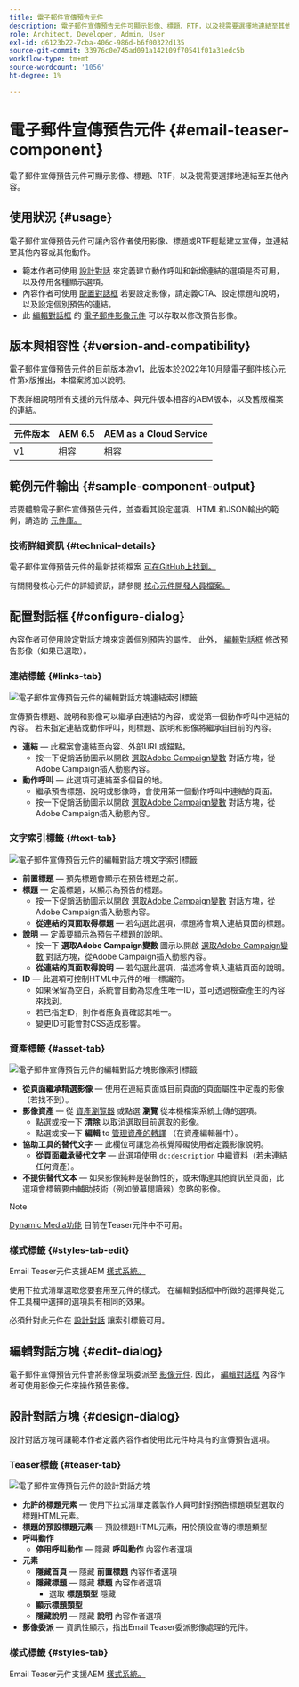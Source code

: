 ```yaml
---
title: 電子郵件宣傳預告元件
description: 電子郵件宣傳預告元件可顯示影像、標題、RTF，以及視需要選擇地連結至其他內容。
role: Architect, Developer, Admin, User
exl-id: d6123b22-7cba-406c-986d-b6f00322d135
source-git-commit: 33976c0e745ad091a142109f70541f01a31edc5b
workflow-type: tm+mt
source-wordcount: '1056'
ht-degree: 1%

---
```



# 電子郵件宣傳預告元件 {#email-teaser-component}

電子郵件宣傳預告元件可顯示影像、標題、RTF，以及視需要選擇地連結至其他內容。

## 使用狀況 {#usage}

電子郵件宣傳預告元件可讓內容作者使用影像、標題或RTF輕鬆建立宣傳，並連結至其他內容或其他動作。

* 範本作者可使用 [設計對話](#design-dialog) 來定義建立動作呼叫和新增連結的選項是否可用，以及停用各種顯示選項。
* 內容作者可使用 [配置對話框](#configure-dialog) 若要設定影像，請定義CTA、設定標題和說明，以及設定個別預告的連結。
* 此 [編輯對話框](image.md#edit-dialog) 的 [電子郵件影像元件](image.md) 可以存取以修改預告影像。

## 版本與相容性 {#version-and-compatibility}

電子郵件宣傳預告元件的目前版本為v1，此版本於2022年10月隨電子郵件核心元件第x版推出，本檔案將加以說明。

下表詳細說明所有支援的元件版本、與元件版本相容的AEM版本，以及舊版檔案的連結。

| 元件版本 | AEM 6.5 | AEM as a Cloud Service  |
|---|---|---|
| v1 | 相容 | 相容 |

## 範例元件輸出 {#sample-component-output}

若要體驗電子郵件宣傳預告元件，並查看其設定選項、HTML和JSON輸出的範例，請造訪 [元件庫。](https://adobe.com/go/aem_cmp_library_email_teaser)

### 技術詳細資訊 {#technical-details}

電子郵件宣傳預告元件的最新技術檔案 [可在GitHub上找到。](https://adobe.com/go/aem_cmp_tech_email_teaser_v1)

有關開發核心元件的詳細資訊，請參閱 [核心元件開發人員檔案。](/help/developing/overview.md)

## 配置對話框 {#configure-dialog}

內容作者可使用設定對話方塊來定義個別預告的屬性。 此外， [編輯對話框](#edit-dialog) 修改預告影像（如果已選取）。

### 連結標籤 {#links-tab}

![電子郵件宣傳預告元件的編輯對話方塊連結索引標籤](/help/email/assets/email-teaser-edit-links.png)

宣傳預告標題、說明和影像可以繼承自連結的內容，或從第一個動作呼叫中連結的內容。 若未指定連結或動作呼叫，則標題、說明和影像將繼承自目前的內容。

* **連結**  — 此檔案會連結至內容、外部URL或錨點。
   * 按一下促銷活動圖示以開啟 [選取Adobe Campaign變數](/help/email/campaign-variables.md) 對話方塊，從Adobe Campaign插入動態內容。
* **動作呼叫**  — 此選項可連結至多個目的地。
   * 繼承預告標題、說明或影像時，會使用第一個動作呼叫中連結的頁面。
   * 按一下促銷活動圖示以開啟 [選取Adobe Campaign變數](/help/email/campaign-variables.md) 對話方塊，從Adobe Campaign插入動態內容。

### 文字索引標籤 {#text-tab}

![電子郵件宣傳預告元件的編輯對話方塊文字索引標籤](/help/email/assets/email-teaser-edit-text.png)

* **前置標題**  — 預先標題會顯示在預告標題之前。
* **標題**  — 定義標題，以顯示為預告的標題。
   * 按一下促銷活動圖示以開啟 [選取Adobe Campaign變數](/help/email/campaign-variables.md) 對話方塊，從Adobe Campaign插入動態內容。
   * **從連結的頁面取得標題**  — 若勾選此選項，標題將會填入連結頁面的標題。
* **說明**  — 定義要顯示為預告子標題的說明。
   * 按一下 **選取Adobe Campaign變數** 圖示以開啟 [選取Adobe Campaign變數](/help/email/campaign-variables.md) 對話方塊，從Adobe Campaign插入動態內容。
   * **從連結的頁面取得說明**  — 若勾選此選項，描述將會填入連結頁面的說明。
* **ID**  — 此選項可控制HTML中元件的唯一標識符。
   * 如果保留為空白，系統會自動為您產生唯一ID，並可透過檢查產生的內容來找到。
   * 若已指定ID，則作者應負責確認其唯一。
   * 變更ID可能會對CSS造成影響。

### 資產標籤 {#asset-tab}

![電子郵件宣傳預告元件的編輯對話方塊影像索引標籤](/help/email/assets/email-teaser-edit-image.png)

* **從頁面繼承精選影像**  — 使用在連結頁面或目前頁面的頁面屬性中定義的影像（若找不到）。
* **影像資產**  — 從 [資產瀏覽器](https://experienceleague.adobe.com/docs/experience-manager-cloud-service/sites/authoring/fundamentals/environment-tools.html) 或點選 **瀏覽** 從本機檔案系統上傳的選項。
   * 點選或按一下 **清除** 以取消選取目前選取的影像。
   * 點選或按一下 **編輯** to [管理資產的轉譯](https://experienceleague.adobe.com/docs/experience-manager-cloud-service/assets/manage/manage-digital-assets.html) （在資產編輯器中）。
* **協助工具的替代文字**  — 此欄位可讓您為視覺障礙使用者定義影像說明。
   * **從頁面繼承替代文字**  — 此選項使用 `dc:description` 中繼資料（若未連結任何資產）。
* **不提供替代文本**  — 如果影像純粹是裝飾性的，或未傳達其他資訊至頁面，此選項會標籤要由輔助技術（例如螢幕閱讀器）忽略的影像。

>[!NOTE]
>
>[Dynamic Media功能](image.md#dynamic-media) 目前在Teaser元件中不可用。

### 樣式標籤 {#styles-tab-edit}

Email Teaser元件支援AEM [樣式系統。](/help/get-started/authoring.md#component-styling)

使用下拉式清單選取您要套用至元件的樣式。 在編輯對話框中所做的選擇與從元件工具欄中選擇的選項具有相同的效果。

必須針對此元件在 [設計對話](#design-dialog) 讓索引標籤可用。

## 編輯對話方塊 {#edit-dialog}

電子郵件宣傳預告元件會將影像呈現委派至 [影像元件](image.md). 因此， [編輯對話框](image.md#edit-dialog) 內容作者可使用影像元件來操作預告影像。

## 設計對話方塊 {#design-dialog}

設計對話方塊可讓範本作者定義內容作者使用此元件時具有的宣傳預告選項。

### Teaser標籤 {#teaser-tab}

![電子郵件宣傳預告元件的設計對話方塊](/help/email/assets/email-teaser-design.png)

* **允許的標題元素**  — 使用下拉式清單定義製作人員可針對預告標題類型選取的標題HTML元素。
* **標題的預設標題元素**  — 預設標題HTML元素，用於預設宣傳的標題類型
* **呼叫動作**
   * **停用呼叫動作**  — 隱藏 **呼叫動作** 內容作者選項
* **元素**
   * **隱藏首頁**  — 隱藏 **前置標題** 內容作者選項
   * **隱藏標題**  — 隱藏 **標題** 內容作者選項
      * 選取 **標題類型** 隱藏
   * **顯示標題類型**
   * **隱藏說明**  — 隱藏 **說明** 內容作者選項
* **影像委派**  — 資訊性顯示，指出Email Teaser委派影像處理的元件。

### 樣式標籤 {#styles-tab}

Email Teaser元件支援AEM [樣式系統。](/help/get-started/authoring.md#component-styling)
